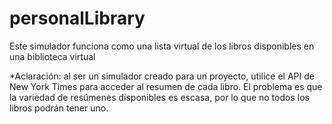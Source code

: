 # personalLibrary

Este simulador funciona como una lista virtual de los libros disponibles en una biblioteca virtual

*Aclaración: al ser un simulador creado para un proyecto, utilice el API de New York Times para acceder al resumen de cada libro. El problema es que la variedad de resúmenes disponibles es escasa, por lo que no todos los libros podrán tener uno. 
